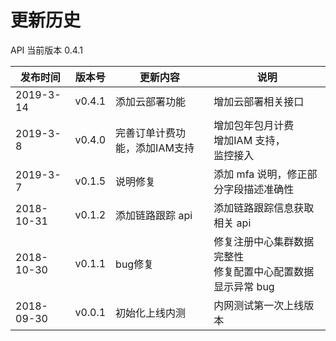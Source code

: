 ﻿
# 更新历史

API 当前版本 0.4.1

|发布时间|版本号|更新内容| 说明 |
|---|---|---|---|
|2019-3-14|v0.4.1|添加云部署功能| 增加云部署相关接口|
|2019-3-8|v0.4.0|完善订单计费功能，添加IAM支持| 增加包年包月计费<br/> 增加IAM 支持，<br/>监控接入|
|2019-3-7|v0.1.5|说明修复| 添加 mfa 说明，修正部分字段描述准确性|
|2018-10-31|v0.1.2|添加链路跟踪 api| 添加链路跟踪信息获取相关 api|
|2018-10-30|v0.1.1|bug修复|修复注册中心集群数据完整性<br/>修复配置中心配置数据显示异常 bug|
|2018-09-30|v0.0.1|初始化上线内测|内网测试第一次上线版本|
